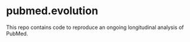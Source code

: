 # pubmed.evolution

This repo contains code to reproduce an ongoing longitudinal analysis of PubMed.

